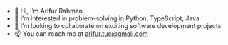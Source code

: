 - 👋 Hi, I’m Arifur Rahman
- 👀 I’m interested in problem-solving in Python, TypeScript, Java
- 💞️ I’m looking to collaborate on exciting software development projects
- 📫 You can reach me at arifur.tuc@gmail.com

<!---
arifurtuc/arifurtuc is a ✨ special ✨ repository because its `README.md` (this file) appears on your GitHub profile.
You can click the Preview link to take a look at your changes.
--->
